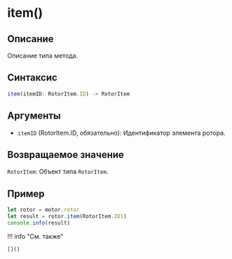 # item()

## Описание
Описание типа метода.

## Синтаксис
```javascript
item(itemID: RotorItem.ID) -> RotorItem
```

## Аргументы
- `itemID` (RotorItem.ID, обязательно): Идентификатор элемента ротора.

## Возвращаемое значение
`RotorItem`: Объект типа `RotorItem`.

## Пример
```javascript linenums="1"
let rotor = motor.rotor
let result = rotor.item(RotorItem.ID1)
console.info(result)
```

!!! info "См. также"

    []()

